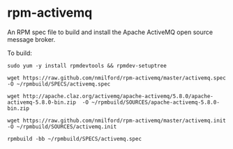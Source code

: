 rpm-activemq
============

An RPM spec file to build and install the Apache ActiveMQ open source message broker.

To build:
 
`sudo yum -y install rpmdevtools && rpmdev-setuptree`
 
`wget https://raw.github.com/nmilford/rpm-activemq/master/activemq.spec -O ~/rpmbuild/SPECS/activemq.spec`

`wget http://apache.claz.org/activemq/apache-activemq/5.8.0/apache-activemq-5.8.0-bin.zip  -O ~/rpmbuild/SOURCES/apache-activemq-5.8.0-bin.zip`

`wget https://raw.github.com/nmilford/rpm-activemq/master/activemq.init -O ~/rpmbuild/SOURCES/activemq.init`
 
`rpmbuild -bb ~/rpmbuild/SPECS/activemq.spec`